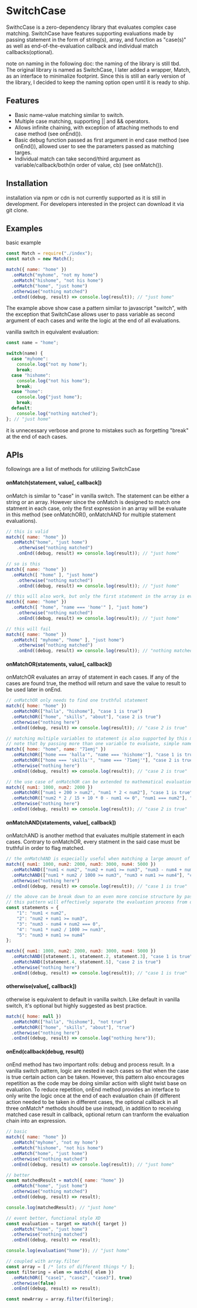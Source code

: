 # SwitchCase
SwithcCase is a zero-dependency library that evaluates complex case matching. SwitchCase have features supporting evaluations made by passing statement in the form of string(s), array, and function as "case(s)" as well as end-of-the-evaluation callback and individual match callbacks(optional). 

note on naming in the following doc: the naming of the library is still tbd. The original library is named as SwitchCase, I later added a wrapper, Match, as an interface to minimalize footprint. Since this is still an early version of the library, I decided to keep the naming option open until it is ready to ship.

## Features
* Basic name-value matching similar to switch.
* Multiple case matching, supporting || and && operators.
* Allows infinite chaining, with exception of attaching methods to end case method (see onEnd()).
* Basic debug function passed as first argument in end case method (see onEnd()), allowed user to see the parameters passed as matching targes.
* Individual match can take second/third argument as variable/callback/both(in order of value, cb) (see onMatch()).

## Installation
installation via npm or cdn is not currently supported as it is still in development.
For developers interested in the project can download it via git clone.

## Examples
basic example

``` javascript
const Match = require("./index");
const match = new Match();

match({ name: "home" })
  .onMatch("myhome", "not my home")
  .onMatch("hishome", "not his home")
  .onMatch("home", "just home")
  .otherwise("nothing matched")
  .onEnd((debug, result) => console.log(result)); // "just home"
``` 

The example above show case a pattern similar to javascript "switch", with the exception that SwitchCase allows user to pass variable as second argument of each cases and write the logic at the end of all evaluations.

vanilla switch in equivalent evaluation:
``` javascript
const name = "home";

switch(name) {
  case "myhome":
    console.log("not my home");
    break;
  case "hishome":
    console.log("not his home");
    break;
  case "home":
    console.log("just home");
    break;
  default: 
    console.log("nothing matched");
}; // "just home"
```
it is unnecessary verbose and prone to mistakes such as forgetting "break" at the end of each cases.


## APIs
followings are a list of methods for utilizing SwitchCase

#### onMatch(statement, value[, callback])
onMatch is similar to "case" in vanilla switch. The statement can be either a string or an array. However since the onMatch is designed to match one statment in each case, only the first expression in an array will be evaluate in this method (see onMatchOR(), onMatchAND for multiple statement evaluations).

``` javascript
// this is valid
match({ name: "home" })
  .onMatch("home", "just home")
	.otherwise("nothing matched")
	.onEnd((debug, result) => console.log(result)); // "just home"

// so is this
match({ name: "home" })
  .onMatch([ "home" ], "just home")
	.otherwise("nothing matched")
	.onEnd((debug, result) => console.log(result)); // "just home"

// this will also work, but only the first statement in the array is evaluated
match({ name: "home" })
  .onMatch([ "home", "name === 'home'" ], "just home")
	.otherwise("nothing matched")
	.onEnd((debug, result) => console.log(result)); // "just home"

// this will fail
match({ name: "home" })
  .onMatch([ "myhome", "home" ], "just home")
	.otherwise("nothing matched")
	.onEnd((debug, result) => console.log(result)); // "nothing matched"
```

#### onMatchOR(statements, value[, callback])
onMatchOR evaluates an array of statement in each cases. If any of the cases are found true, the method will return and save the value to result to be used later in onEnd.

``` javascript
// onMatchOR only needs to find one truthful statement
match({ home: "home" })
  .onMatchOR(["halla", "hishome"], "case 1 is true")
  .onMatchOR(["home", "skills", "about"], "case 2 is true")
  .otherwise("nothing here")
  .onEnd((debug, result) => console.log(result)); // "case 2 is true"

// matching multiple variables to statement is also supported by this method
// note that by passing more than one variable to evaluate, simple name-value is not supported
match({ home: "home", name: "71emj" })
  .onMatchOR(["home === 'halla'", "name === 'hishome'"], "case 1 is true")
  .onMatchOR(["home === 'skills'", "name === '71emj'"], "case 2 is true")
  .otherwise("nothing here")
  .onEnd((debug, result) => console.log(result)); // "case 2 is true"

// the use case of onMatchOR can be extended to mathematical evaluations
match({ num1: 1000, num2: 2000 })
  .onMatchOR(["num1 + 200 > num2", "num1 * 2 < num2"], "case 1 is true")
  .onMatchOR(["num2 * 2 / 15 + 10 * 0 - num1 <= 0", "num1 === num2"], "case 2 is true")
  .otherwise("nothing here")
  .onEnd((debug, result) => console.log(result)); // "case 2 is true"
```

#### onMatchAND(statements, value[, callback])
onMatchAND is another method that evaluates multiple statement in each cases. Contrary to onMatchOR, every statment in the said case must be truthful in order to flag matched.

``` javascript
// the onMatchAND is especially useful when matching a large amount of cases that needs to be true
match({ num1: 1000, num2: 2000, num3: 3000, num4: 5000 })
  .onMatchAND(["num1 < num2", "num2 + num1 >= num3", "num3 - num4 + num2 === 0"], "case 1 is true")
  .onMatchAND(["num1 * num2 / 1000 >= num3", "num3 + num1 >= num4"], "case 2 is true")
  .otherwise("nothing here")
  .onEnd((debug, result) => console.log(result)); // "case 1 is true"

// the above can be break down to an even more concise structure by passing statements as variables
// this pattern will effectively separate the evaluation process from definition (unlike switch or nested if/else)
const statements = {
	"1": "num1 < num2",
	"2": "num2 + num1 >= num3",
	"3": "num3 - num4 + num2 === 0",
	"4": "num1 * num2 / 1000 >= num3",
	"5": "num3 + num1 >= num4"
};

match({ num1: 1000, num2: 2000, num3: 3000, num4: 5000 })
  .onMatchAND([statement.1, statement.2, statement.3], "case 1 is true")
  .onMatchAND([statement.4, statement.5], "case 2 is true")
  .otherwise("nothing here")
  .onEnd((debug, result) => console.log(result)); // "case 1 is true"
```

#### otherwise(value[, callback])
otherwise is equivalent to default in vanilla switch. Like default in vanilla switch, it's optional but highly suggested as best practice.

``` javascript
match({ home: null })
  .onMatchOR(["halla", "hishome"], "not true")
  .onMatchOR(["home", "skills", "about"], "true")
  .otherwise("nothing here")
  .onEnd((debug, result) =>	console.log("nothing here"));
```

#### onEnd(callback(debug, result))
onEnd method has two important rolls: debug and process result. In a vanilla switch pattern, logic are nested in each cases so that when the case is true certain action can be taken. However, this pattern also encourages repetition as the code may be doing similar action with slight twist base on evaluation. To reduce repetition, onEnd method provides an interface to only write the logic once at the end of each evaluation chain (if different action needed to be taken in different cases, the optional callback in all three onMatch* methods should be use instead), in addition to receiving matched case result in callback, optional return can tranform the evaluation chain into an expression.

``` javascript
// basic
match({ name: "home" })
  .onMatch("myhome", "not my home")
  .onMatch("hishome", "not his home")
  .onMatch("home", "just home")
  .otherwise("nothing matched")
  .onEnd((debug, result) => console.log(result)); // "just home"

// better
const matchedResult = match({ name: "home" })
  .onMatch("home", "just home")
  .otherwise("nothing matched")
  .onEnd((debug, result) => result);

console.log(matchedResult); // "just home"

// event better, functional style XD
const evaluation = target => match({ target })
  .onMatch("home", "just home")
  .otherwise("nothing matched")
  .onEnd((debug, result) => result);

console.log(evaluation("home")); // "just home"

// coupled with array.filter
const array = [ /* lots of different things */ ];
const filtering = elem => match({ elem })
  .onMatchOR([ "case1", "case2", "case3"], true)
  .otherwise(false)
  .onEnd((debug, result) => result);

const newArray = array.filter(filtering);
```

